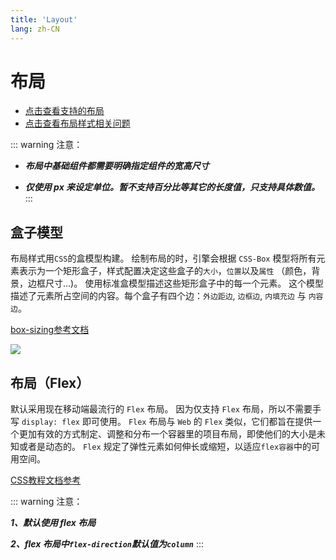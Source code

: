 ```yaml
---
title: 'Layout'
lang: zh-CN
---
```


# 布局

* [点击查看支持的布局](/zh-CN/css/overview)
* [点击查看布局样式相关问题](/zh-CN/guide/faq/layout-style-faq)

::: warning 注意：
* ***布局中基础组件都需要明确指定组件的宽高尺寸***

* ***仅使用 px 来设定单位。暂不支持百分比等其它的长度值，只支持具体数值。***
:::

## 盒子模型

布局样式用`CSS`的盒模型构建。 绘制布局的时，引擎会根据 `CSS-Box` 模型将所有元素表示为一个矩形盒子，样式配置决定这些盒子的`大小`，`位置`以及`属性` （颜色，背景，边框尺寸...)。
使用标准盒模型描述这些矩形盒子中的每一个元素。
这个模型描述了元素所占空间的内容。每个盒子有四个边：`外边距边`, `边框边`, `内填充边` 与 `内容边`。

[box-sizing参考文档](https://developer.mozilla.org/zh-CN/docs/Web/CSS/box-sizing)


<img src="/guide/layout/border-box.png">

## 布局（Flex）

默认采用现在移动端最流行的 `Flex` 布局。
因为仅支持 `Flex` 布局，所以不需要手写 `display: flex` 即可使用。
`Flex` 布局与 `Web` 的 `Flex` 类似，它们都旨在提供一个更加有效的方式制定、调整和分布一个容器里的项目布局，即使他们的大小是未知或者是动态的。
`Flex` 规定了弹性元素如何伸长或缩短，以适应`flex容器`中的可用空间。

[CSS教程文档参考](https://www.w3cplus.com/css3/a-visual-guide-to-css3-flexbox-properties.html)

::: warning 注意：

***1、默认使用 flex 布局***

***2、flex 布局中`flex-direction`默认值为`column`***
:::
